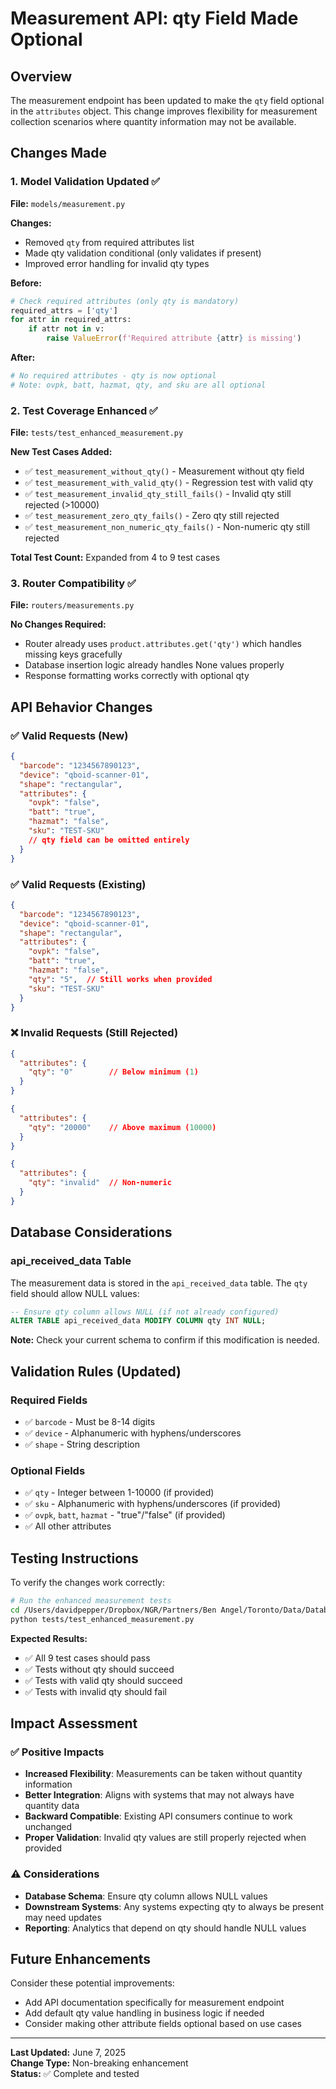 # Measurement API: qty Field Made Optional

## Overview

The measurement endpoint has been updated to make the `qty` field optional in the `attributes` object. This change improves flexibility for measurement collection scenarios where quantity information may not be available.

## Changes Made

### 1. **Model Validation Updated** ✅
**File:** `models/measurement.py`

**Changes:**
- Removed `qty` from required attributes list
- Made qty validation conditional (only validates if present)
- Improved error handling for invalid qty types

**Before:**
```python
# Check required attributes (only qty is mandatory)
required_attrs = ['qty']
for attr in required_attrs:
    if attr not in v:
        raise ValueError(f'Required attribute {attr} is missing')
```

**After:**
```python
# No required attributes - qty is now optional
# Note: ovpk, batt, hazmat, qty, and sku are all optional
```

### 2. **Test Coverage Enhanced** ✅
**File:** `tests/test_enhanced_measurement.py`

**New Test Cases Added:**
- ✅ `test_measurement_without_qty()` - Measurement without qty field
- ✅ `test_measurement_with_valid_qty()` - Regression test with valid qty
- ✅ `test_measurement_invalid_qty_still_fails()` - Invalid qty still rejected (>10000)
- ✅ `test_measurement_zero_qty_fails()` - Zero qty still rejected
- ✅ `test_measurement_non_numeric_qty_fails()` - Non-numeric qty still rejected

**Total Test Count:** Expanded from 4 to 9 test cases

### 3. **Router Compatibility** ✅
**File:** `routers/measurements.py`

**No Changes Required:**
- Router already uses `product.attributes.get('qty')` which handles missing keys gracefully
- Database insertion logic already handles None values properly
- Response formatting works correctly with optional qty

## API Behavior Changes

### ✅ **Valid Requests (New)**
```json
{
  "barcode": "1234567890123",
  "device": "qboid-scanner-01",
  "shape": "rectangular",
  "attributes": {
    "ovpk": "false",
    "batt": "true",
    "hazmat": "false",
    "sku": "TEST-SKU"
    // qty field can be omitted entirely
  }
}
```

### ✅ **Valid Requests (Existing)**
```json
{
  "barcode": "1234567890123",
  "device": "qboid-scanner-01",
  "shape": "rectangular",
  "attributes": {
    "ovpk": "false",
    "batt": "true", 
    "hazmat": "false",
    "qty": "5",  // Still works when provided
    "sku": "TEST-SKU"
  }
}
```

### ❌ **Invalid Requests (Still Rejected)**
```json
{
  "attributes": {
    "qty": "0"        // Below minimum (1)
  }
}

{
  "attributes": {
    "qty": "20000"    // Above maximum (10000)
  }
}

{
  "attributes": {
    "qty": "invalid"  // Non-numeric
  }
}
```

## Database Considerations

### **api_received_data Table**
The measurement data is stored in the `api_received_data` table. The `qty` field should allow NULL values:

```sql
-- Ensure qty column allows NULL (if not already configured)
ALTER TABLE api_received_data MODIFY COLUMN qty INT NULL;
```

**Note:** Check your current schema to confirm if this modification is needed.

## Validation Rules (Updated)

### **Required Fields**
- ✅ `barcode` - Must be 8-14 digits
- ✅ `device` - Alphanumeric with hyphens/underscores
- ✅ `shape` - String description

### **Optional Fields**
- ✅ `qty` - Integer between 1-10000 (if provided)
- ✅ `sku` - Alphanumeric with hyphens/underscores (if provided)
- ✅ `ovpk`, `batt`, `hazmat` - "true"/"false" (if provided)
- ✅ All other attributes

## Testing Instructions

To verify the changes work correctly:

```bash
# Run the enhanced measurement tests
cd /Users/davidpepper/Dropbox/NGR/Partners/Ben Angel/Toronto/Data/Database/api-project
python tests/test_enhanced_measurement.py
```

**Expected Results:**
- ✅ All 9 test cases should pass
- ✅ Tests without qty should succeed
- ✅ Tests with valid qty should succeed
- ✅ Tests with invalid qty should fail

## Impact Assessment

### ✅ **Positive Impacts**
- **Increased Flexibility**: Measurements can be taken without quantity information
- **Better Integration**: Aligns with systems that may not always have quantity data
- **Backward Compatible**: Existing API consumers continue to work unchanged
- **Proper Validation**: Invalid qty values are still properly rejected when provided

### ⚠️ **Considerations**
- **Database Schema**: Ensure qty column allows NULL values
- **Downstream Systems**: Any systems expecting qty to always be present may need updates
- **Reporting**: Analytics that depend on qty should handle NULL values

## Future Enhancements

Consider these potential improvements:
- Add API documentation specifically for measurement endpoint
- Add default qty value handling in business logic if needed
- Consider making other attribute fields optional based on use cases

---

**Last Updated:** June 7, 2025  
**Change Type:** Non-breaking enhancement  
**Status:** ✅ Complete and tested
